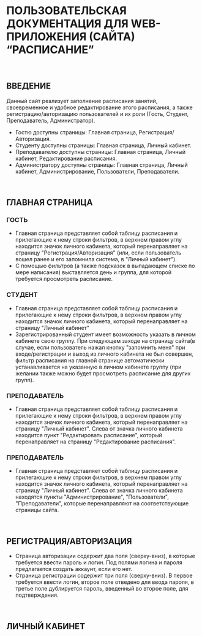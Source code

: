 # ПОЛЬЗОВАТЕЛЬСКАЯ ДОКУМЕНТАЦИЯ ДЛЯ WEB-ПРИЛОЖЕНИЯ (САЙТА) “РАСПИСАНИЕ”

&nbsp;
## ВВЕДЕНИЕ

Данный сайт реализует заполнение расписания занятий, своевременное и удобное редактирование этого расписания, а также регистрацию/авторизацию пользователей и их роли (Гость, Студент, Преподаватель, Администратор).
* Гостю доступны страницы: Главная страница, Регистрация/Авторизация.
* Студенту доступны страницы: Главная страница, Личный кабинет.
* Преподавателю доступны страницы: Главная страница, Личный кабинет, Редактирование расписания.
* Администратору доступны страницы: Главная страница, Личный кабинет, Администрирование, Пользователи, Преподаватели.

&nbsp;
## ГЛАВНАЯ СТРАНИЦА

### ГОСТЬ
* Главная страница представляет собой таблицу расписания и прилегающие к нему строки фильтров, в верхнем правом углу находится значок личного кабинета, который перенаправляет на страницу "Регистрация/Авторизация" (или, если пользователь вошел ранее и его запомнила система, в "Личный кабинет").
* С помощью фильтров (а также подсказок в выпадающем списке по мере написания) выставляется день и группа, для которой требуется просмотреть расписание.

### СТУДЕНТ
* Главная страница представляет собой таблицу расписания и прилегающие к нему строки фильтров, в верхнем правом углу находится значок личного кабинета, который перенаправляет на страницу "Личный кабинет"
* Зарегистрированный студент имеет возможность указать в личном кабинете свою группу. При следующем заходе на страницу сайта(в случае, если пользователь нажал кнопку "запомнить меня" при входе/регистрации и выход из личного кабинета не был совершен, фильтр расписания на главной странице автоматически устанавливается на указанную в личном кабинете группу (при желании также можно будет просмотреть расписание для других групп).

### ПРЕПОДАВАТЕЛЬ
* Главная страница представляет собой таблицу расписания и прилегающие к нему строки фильтров, в верхнем правом углу находится значок личного кабинета, который перенаправляет на страницу "Личный кабинет". Слева от значка личного кабинета находится пункт "Редактировать расписание", который перенаправляет на страницу "Редактирование расписания".

### ПРЕПОДАВАТЕЛЬ
* Главная страница представляет собой таблицу расписания и прилегающие к нему строки фильтров, в верхнем правом углу находится значок личного кабинета, который перенаправляет на страницу "Личный кабинет". Слева от значка личного кабинета находятся пункты  "Администрирование", "Пользователи", "Преподаватели", которые перенаправляют на соответствующие страницы сайта.

&nbsp;
## РЕГИСТРАЦИЯ/АВТОРИЗАЦИЯ
* Страница авторизации содержит два поля (сверху-вниз), в которые требуется ввести пароль и логин. Под полями логина и пароля предлагается создать аккаунт, если его нет.
* Страница регистрации содержит три поля (сверху-вниз). В первое требуется ввести логин, второе поле отведено для ввода пароля, в третье поле дублируется пароль, введенный во второе поле, для подтверждения.

&nbsp;
## ЛИЧНЫЙ КАБИНЕТ









































